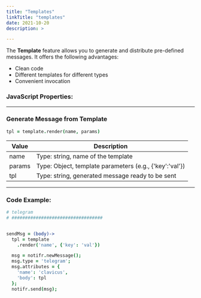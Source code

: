 ```yaml
---
title: "Templates"
linkTitle: "templates"
date: 2021-10-20
description: >

---
```


The **Template** feature allows you to generate and distribute pre-defined messages. It offers the following advantages:

* Clean code
* Different templates for different types
* Convenient invocation

### JavaScript Properties:

----------------

### Generate Message from Template

```coffeescript
tpl = template.render(name, params)
```

| Value  | Description                                             |
|--------|---------------------------------------------------------|
| name   | Type: string, name of the template                      |
| params | Type: Object, template parameters (e.g., {'key':'val'}) |
| tpl    | Type: string, generated message ready to be sent        |

----------------

### Code Example:

```coffeescript
# telegram
# ##################################


sendMsg = (body)->
  tpl = template
    .render('name', {'key': 'val'})

  msg = notifr.newMessage();
  msg.type = 'telegram';
  msg.attributes = {
    'name': 'clavicus',
    'body': tpl
  };
  notifr.send(msg);
```
